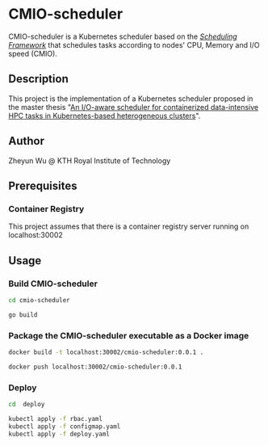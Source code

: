 # CMIO-scheduler

CMIO-scheduler is a Kubernetes scheduler based on the [*Scheduling Framework*](https://kubernetes.io/docs/concepts/scheduling-eviction/scheduling-framework/) that schedules tasks according to nodes' CPU, Memory and I/O speed (CMIO).

## Description

This project is the implementation of a Kubernetes scheduler proposed in the master thesis "[An I/O-aware scheduler for containerized data-intensive HPC tasks in Kubernetes-based heterogeneous clusters](http://kth.diva-portal.org/smash/record.jsf?pid=diva2%3A1725008&dswid=5071)".

## Author

Zheyun Wu @ KTH Royal Institute of Technology

## Prerequisites

### Container Registry

This project assumes that there is a container registry server running on localhost:30002

## Usage

### Build CMIO-scheduler

```bash
cd cmio-scheduler

go build
```

### Package the CMIO-scheduler executable as a Docker image

```bash
docker build -t localhost:30002/cmio-scheduler:0.0.1 .

docker push localhost:30002/cmio-scheduler:0.0.1
```

### Deploy

```bash
cd  deploy

kubectl apply -f rbac.yaml
kubectl apply -f configmap.yaml
kubectl apply -f deploy.yaml
```